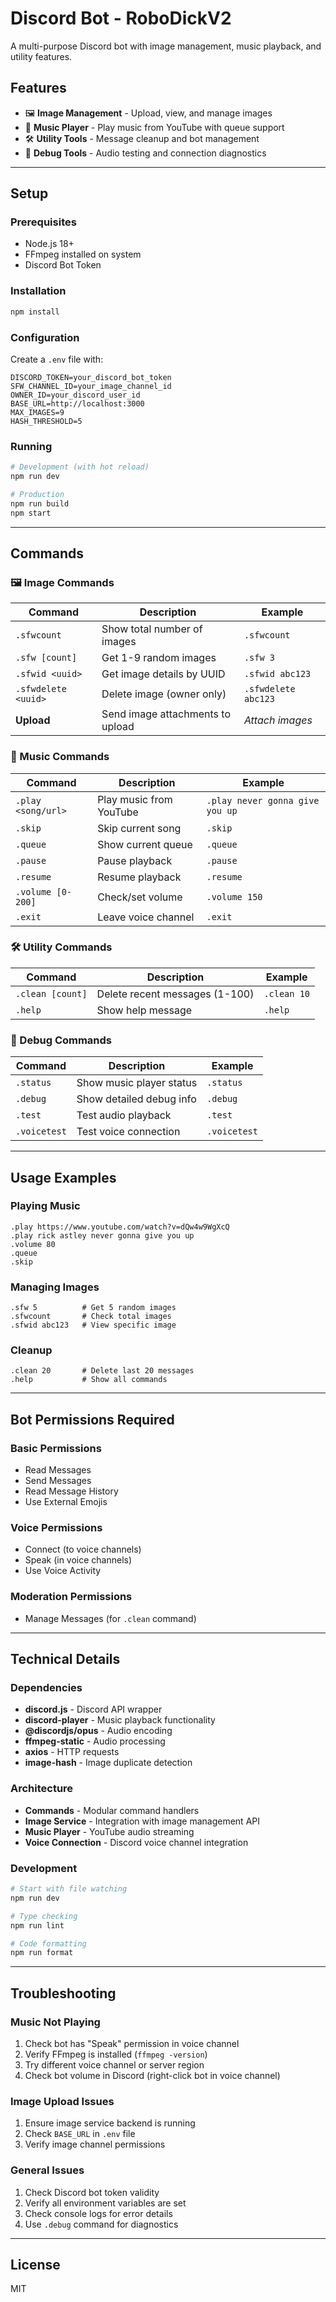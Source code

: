 # Discord Bot - RoboDickV2

A multi-purpose Discord bot with image management, music playback, and utility features.

## Features

- 🖼️ **Image Management** - Upload, view, and manage images
- 🎵 **Music Player** - Play music from YouTube with queue support
- 🛠️ **Utility Tools** - Message cleanup and bot management
- 🔧 **Debug Tools** - Audio testing and connection diagnostics

---

## Setup

### Prerequisites
- Node.js 18+ 
- FFmpeg installed on system
- Discord Bot Token

### Installation
```bash
npm install
```

### Configuration
Create a `.env` file with:
```env
DISCORD_TOKEN=your_discord_bot_token
SFW_CHANNEL_ID=your_image_channel_id
OWNER_ID=your_discord_user_id
BASE_URL=http://localhost:3000
MAX_IMAGES=9
HASH_THRESHOLD=5
```

### Running
```bash
# Development (with hot reload)
npm run dev

# Production
npm run build
npm start
```

---

## Commands

### 🖼️ Image Commands

| Command | Description | Example |
|---------|-------------|---------|
| `.sfwcount` | Show total number of images | `.sfwcount` |
| `.sfw [count]` | Get 1-9 random images | `.sfw 3` |
| `.sfwid <uuid>` | Get image details by UUID | `.sfwid abc123` |
| `.sfwdelete <uuid>` | Delete image (owner only) | `.sfwdelete abc123` |
| **Upload** | Send image attachments to upload | *Attach images* |

### 🎵 Music Commands

| Command | Description | Example |
|---------|-------------|---------|
| `.play <song/url>` | Play music from YouTube | `.play never gonna give you up` |
| `.skip` | Skip current song | `.skip` |
| `.queue` | Show current queue | `.queue` |
| `.pause` | Pause playback | `.pause` |
| `.resume` | Resume playback | `.resume` |
| `.volume [0-200]` | Check/set volume | `.volume 150` |
| `.exit` | Leave voice channel | `.exit` |

### 🛠️ Utility Commands

| Command | Description | Example |
|---------|-------------|---------|
| `.clean [count]` | Delete recent messages (1-100) | `.clean 10` |
| `.help` | Show help message | `.help` |

### 🔧 Debug Commands

| Command | Description | Example |
|---------|-------------|---------|
| `.status` | Show music player status | `.status` |
| `.debug` | Show detailed debug info | `.debug` |
| `.test` | Test audio playback | `.test` |
| `.voicetest` | Test voice connection | `.voicetest` |

---

## Usage Examples

### Playing Music
```
.play https://www.youtube.com/watch?v=dQw4w9WgXcQ
.play rick astley never gonna give you up
.volume 80
.queue
.skip
```

### Managing Images
```
.sfw 5          # Get 5 random images
.sfwcount       # Check total images
.sfwid abc123   # View specific image
```

### Cleanup
```
.clean 20       # Delete last 20 messages
.help           # Show all commands
```

---

## Bot Permissions Required

### Basic Permissions
- Read Messages
- Send Messages
- Read Message History
- Use External Emojis

### Voice Permissions
- Connect (to voice channels)
- Speak (in voice channels)
- Use Voice Activity

### Moderation Permissions
- Manage Messages (for `.clean` command)

---

## Technical Details

### Dependencies
- **discord.js** - Discord API wrapper
- **discord-player** - Music playback functionality
- **@discordjs/opus** - Audio encoding
- **ffmpeg-static** - Audio processing
- **axios** - HTTP requests
- **image-hash** - Image duplicate detection

### Architecture
- **Commands** - Modular command handlers
- **Image Service** - Integration with image management API
- **Music Player** - YouTube audio streaming
- **Voice Connection** - Discord voice channel integration

### Development
```bash
# Start with file watching
npm run dev

# Type checking
npm run lint

# Code formatting
npm run format
```

---

## Troubleshooting

### Music Not Playing
1. Check bot has "Speak" permission in voice channel
2. Verify FFmpeg is installed (`ffmpeg -version`)
3. Try different voice channel or server region
4. Check bot volume in Discord (right-click bot in voice channel)

### Image Upload Issues
1. Ensure image service backend is running
2. Check `BASE_URL` in `.env` file
3. Verify image channel permissions

### General Issues
1. Check Discord bot token validity
2. Verify all environment variables are set
3. Check console logs for error details
4. Use `.debug` command for diagnostics

---

## License
MIT 